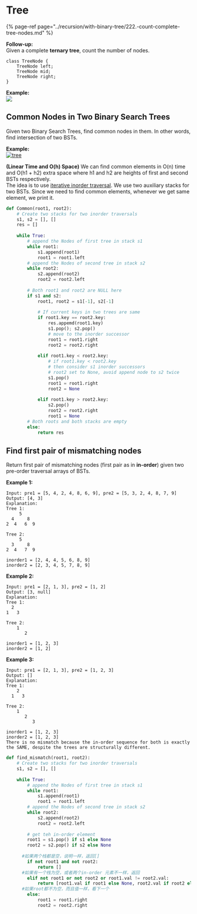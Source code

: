 # Tree

{% page-ref page="../recursion/with-binary-tree/222.-count-complete-tree-nodes.md" %}

**Follow-up:**  
Given a complete **ternary tree**, count the number of nodes.

```text
class TreeNode {
	TreeNode left;
	TreeNode mid;
	TreeNode right;
}
```

**Example:**  
![](https://i.imgur.com/Ao4N9cb.png)





## Common Nodes in Two Binary Search Trees

Given two Binary Search Trees, find common nodes in them. In other words, find intersection of two BSTs.

**Example:**  
[![tree](https://media.geeksforgeeks.org/wp-content/cdn-uploads/tree5.png)](https://media.geeksforgeeks.org/wp-content/cdn-uploads/tree5.png)

 **\(Linear Time and O\(h\) Space\)** We can find common elements in O\(n\) time and O\(h1 + h2\) extra space where h1 and h2 are heights of first and second BSTs respectively.  
The idea is to use [iterative inorder traversal](https://www.geeksforgeeks.org/inorder-tree-traversal-without-recursion/). We use two auxiliary stacks for two BSTs. Since we need to find common elements, whenever we get same element, we print it.

```python
def Common(root1, root2):      
    # Create two stacks for two inorder traversals  
    s1, s2 = [], []
    res = []
  
    while True:         
        # append the Nodes of first tree in stack s1  
        while root1: 
            s1.append(root1) 
            root1 = root1.left  
        # append the Nodes of second tree in stack s2  
        while root2: 
            s2.append(root2) 
            root2 = root2.left 
  
        # Both root1 and root2 are NULL here  
        if s1 and s2: 
            root1, root2 = s1[-1], s2[-1]  
  
            # If current keys in two trees are same  
            if root1.key == root2.key: 
                res.appemd(root1.key)
                s1.pop(); s2.pop()           
                # move to the inorder successor  
                root1 = root1.right  
                root2 = root2.right 
  
            elif root1.key < root2.key:                
                # if root1.key < root2.key  
                # then consider s1 inorder successors 
                # root2 set to None, avoid append node to s2 twice
                s1.pop() 
                root1 = root1.right 
                root2 = None
                
            elif root1.key > root2.key: 
                s2.pop() 
                root2 = root2.right  
                root1 = None
        # Both roots and both stacks are empty  
        else: 
            return res 
```

##  **Find first pair of mismatching nodes**

Return first pair of mismatching nodes \(first pair as in **in-order**\) given two pre-order traversal arrays of BSTs.

**Example 1:**

```text
Input: pre1 = [5, 4, 2, 4, 8, 6, 9], pre2 = [5, 3, 2, 4, 8, 7, 9]
Output: [4, 3]
Explanation:
Tree 1:
	 5
  4     8
2  4   6  9

Tree 2:
	 5
  3     8
2  4   7  9

inorder1 = [2, 4, 4, 5, 6, 8, 9]
inorder2 = [2, 3, 4, 5, 7, 8, 9] 
```

**Example 2:**

```text
Input: pre1 = [2, 1, 3], pre2 = [1, 2]
Output: [3, null]
Explanation:
Tree 1:
  2
1   3

Tree 2:
	1
	   2

inorder1 = [1, 2, 3]
inorder2 = [1, 2]
```

**Example 3:**

```text
Input: pre1 = [2, 1, 3], pre2 = [1, 2, 3]
Output: []
Explanation:
Tree 1:
	2
  1   3

Tree 2:
	1
	   2
		  3

inorder1 = [1, 2, 3]
inorder2 = [1, 2, 3]
There is no mismatch because the in-order sequence for both is exactly the SAME, despite the trees are structurally different.
```

```python
def find_mismatch(root1, root2):      
    # Create two stacks for two inorder traversals  
    s1, s2 = [], []
  
    while True:         
        # append the Nodes of first tree in stack s1  
        while root1: 
            s1.append(root1) 
            root1 = root1.left  
        # append the Nodes of second tree in stack s2  
        while root2: 
            s2.append(root2) 
            root2 = root2.left 
  
        # get teh in-order element        
        root1 = s1.pop() if s1 else None
        root2 = s2.pop() if s2 else None
  
      #如果两个栈都是空，说明一样，返回[]
        if not root1 and not root2:
            return []
      #如果有一个栈为空，或者两个in-order 元素不一样，返回
        elif not root1 or not root2 or root1.val != root2.val:
            return [root1.val if root1 else None, root2.val if root2 else None]
      #如果root都不为空，而且值一样，看下一个
        else:
            root1 = root1.right
            root2 = root2.right
```

